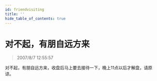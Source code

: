 ```yaml
---
id: friendvisiting
title: ''
hide_table_of_contents: true
---
```


# 对不起，有朋自远方来

> 2007/8/7 12:55:57

<div style={{color: '#FF0000', fontWeight: '500', fontSize: '32px', textAlign: 'left', lineHeight: '180%'}}>

对不起，有朋自远方来，收盘后马上要去接待一下，晚上11点以后才解盘，请原谅。
</div>